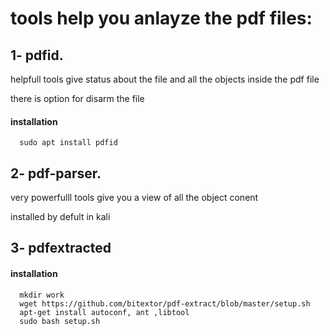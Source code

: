 # tools help you anlayze the pdf files:

## 1- pdfid.
helpfull tools give status about the file and all the objects inside the pdf file

there is option for disarm the file
#### installation 
      sudo apt install pdfid

## 2- pdf-parser.
very powerfulll tools give you a view of all the object conent

installed by defult in kali

## 3- pdfextracted


#### installation 
      mkdir work
      wget https://github.com/bitextor/pdf-extract/blob/master/setup.sh
      apt-get install autoconf, ant ,libtool
      sudo bash setup.sh
      
